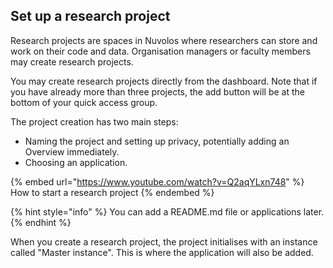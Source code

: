 ## Set up a research project

Research projects are spaces in Nuvolos where researchers can store and work on their code and data. Organisation managers or faculty members may create research projects.

You may create research projects directly from the dashboard. Note that if you have already more than three projects, the add button will be at the bottom of your quick access group.

The project creation has two main steps:

* Naming the project and setting up privacy, potentially adding an Overview immediately.
* Choosing an application.

{% embed url="https://www.youtube.com/watch?v=Q2aqYLxn748" %}
How to start a research project
{% endembed %}

{% hint style="info" %}
You can add a README.md file or applications later.
{% endhint %}

When you create a research project, the project initialises with an instance called "Master instance". This is where the application will also be added.
